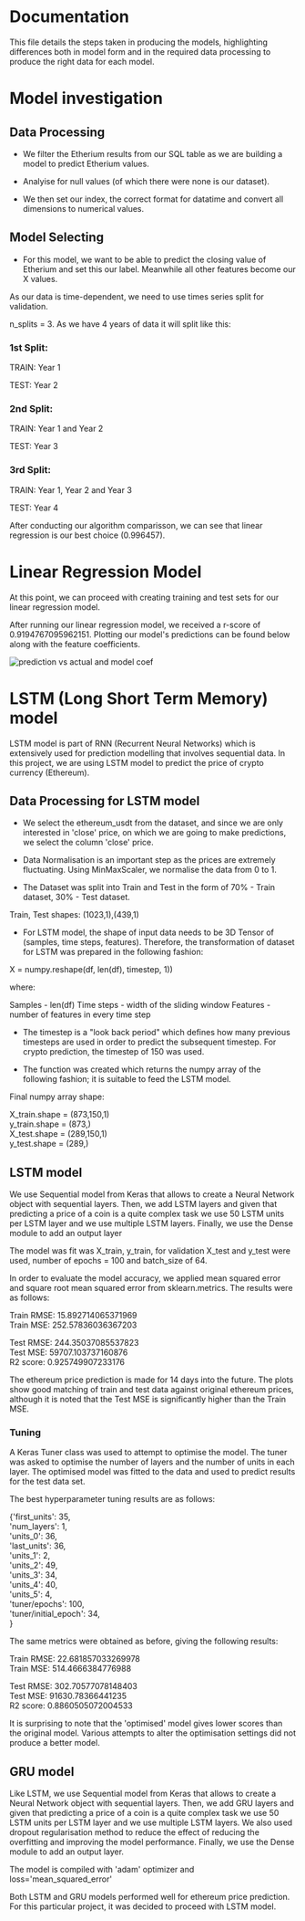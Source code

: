 # Documentation

This file details the steps taken in producing the models, highlighting differences both in model form and in the required data processing to produce the right data for each model.

# Model investigation

## Data Processing

* We filter the Etherium results from our SQL table as we are building a model to predict Etherium values. 

* Analyise for null values (of which there were none is our dataset). 

* We then set our index, the correct format for datatime and convert all dimensions to numerical values. 

## Model Selecting

* For this model, we want to be able to predict the closing value of Etherium and set this our label. Meanwhile all other features become our X values. 

As our data is time-dependent, we need to use times series split for validation. 

n_splits = 3. As we have 4 years of data it will split like this:

### 1st Split: 

TRAIN: Year 1

TEST: Year 2

### 2nd Split: 

TRAIN: Year 1 and Year 2

TEST: Year 3

### 3rd Split: 

TRAIN: Year 1, Year 2 and Year 3

TEST: Year 4

After conducting our algorithm comparisson, we can see that linear regression is our best choice (0.996457). 

# Linear Regression Model

At this point, we can proceed with creating training and test sets for our linear regression model.

After running our linear regression model, we received a r-score of 0.9194767095962151. Plotting our model's predictions can be found below along with the feature coefficients.

![prediction vs actual and model coef](lr_img1.PNG)

# LSTM (Long Short Term Memory) model 

LSTM model is part of RNN (Recurrent Neural Networks) which is extensively used for prediction modelling that involves sequential data. In this project, we are using LSTM model to predict the price of crypto currency (Ethereum).

## Data Processing for LSTM model

* We select the ethereum_usdt from the dataset, and since we are only interested in 'close' price, on which we are going to make predictions, we select the column 'close' price.

* Data Normalisation is an important step as the prices are extremely fluctuating. Using MinMaxScaler, we normalise the data from 0 to 1.

* The Dataset was split into Train and Test in the form of 70% - Train dataset, 30% - Test dataset.

Train, Test shapes: (1023,1),(439,1)

* For LSTM model, the shape of input data needs to be 3D Tensor of (samples, time steps, features). Therefore, the transformation of dataset for LSTM was prepared in the following fashion: 

X = numpy.reshape(df, len(df), timestep, 1))

where:

Samples - len(df)
Time steps - width of the sliding window
Features - number of features in every time step

* The timestep is a "look back period" which defines how many previous timesteps are used in order to predict the subsequent timestep. For crypto prediction, the timestep of 150 was used.

* The function was created which returns the numpy array of the following fashion; it is suitable to feed the LSTM model. 

Final numpy array shape:

X_train.shape = (873,150,1)  
y_train.shape = (873,)  
X_test.shape = (289,150,1)  
y_test.shape = (289,)  

## LSTM model

We use Sequential model from Keras that allows to create a Neural Network object with sequential layers. Then, we add LSTM layers and given that predicting a price of a coin is a quite complex task we use 50 LSTM units per LSTM layer and we use multiple LSTM layers. Finally, we use the Dense module to add an output layer	

 The model was fit was X_train, y_train, for validation X_test and y_test were used, number of epochs = 100 and batch_size of 64. 

In order to evaluate the model accuracy, we applied mean squared error and square root mean squared error from sklearn.metrics. The results were as follows:

Train RMSE: 15.892714065371969  
Train MSE: 252.57836036367203  

Test RMSE: 244.35037085537823  
Test MSE: 59707.103737160876  
R2 score: 0.925749907233176

The ethereum price prediction is made for 14 days into the future. The plots show good matching of train and test data against original ethereum prices, although it is noted that the Test MSE is significantly higher than the Train MSE.

### Tuning

A Keras Tuner class was used to attempt to optimise the model. The tuner was asked to optimise the number of layers and the number of units in each layer. The optimised model was fitted to the data and used to predict results for the test data set.

The best hyperparameter tuning results are as follows:

{'first_units': 35,  
 'num_layers': 1,  
 'units_0': 36,  
 'last_units': 36,  
 'units_1': 2,  
 'units_2': 49,  
 'units_3': 34,  
 'units_4': 40,  
 'units_5': 4,  
 'tuner/epochs': 100,  
 'tuner/initial_epoch': 34,  
}

The same metrics were obtained as before, giving the following results:

Train RMSE: 22.681857033269978  
Train MSE: 514.4666384776988  

Test RMSE: 302.70577078148403  
Test MSE: 91630.78366441235  
R2 score: 0.8860505072004533

It is surprising to note that the 'optimised' model gives lower scores than the original model. Various attempts to alter the optimisation settings did not produce a better model.

## GRU model

Like LSTM, we use Sequential model from Keras that allows to create a Neural Network object with sequential layers. Then, we add GRU layers and given that predicting a price of a coin is a quite complex task we use 50 LSTM units per LSTM layer and we use multiple LSTM layers. We also used dropout regularisation method to reduce the effect of reducing the overfitting and improving the model performance. Finally, we use the Dense module to add an output layer. 

The model is compiled with 'adam' optimizer and loss='mean_squared_error'

Both LSTM and GRU models performed well for ethereum price prediction. For this particular project, it was decided to proceed with LSTM model. 

